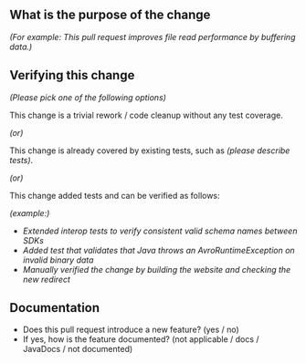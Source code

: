 <!--

*Thank you very much for contributing to Apache Avro - we are happy that you want to help us improve Avro. To help the community review your contribution in the best possible way, please go through the checklist below, which will get the contribution into a shape in which it can be best reviewed.*

*Please understand that we do not do this to make contributions to Flink a hassle. In order to uphold a high standard of quality for code contributions, while at the same time managing a large number of contributions, we need contributors to prepare the contributions well, and give reviewers enough contextual information for the review. Please also understand that contributions that do not follow this guide will take longer to review and thus typically be picked up with lower priority by the community.*

## Contribution Checklist

  - Make sure that the pull request corresponds to a [JIRA issue](https://issues.apache.org/jira/projects/AVRO/issues). Exceptions are made for typos in JavaDoc or documentation files, which need no JIRA issue.
  
  - Name the pull request in the form "AVRO-XXXX: [component] Title of the pull request", where *AVRO-XXXX* should be replaced by the actual issue number. 
    The *component* is optional, and but can help identify the correct reviewers faster: either the language ("java", "python") or subsystem such as "build" or "doc" are good candidates.  

  - Fill out the template below to describe the changes contributed by the pull request. That will give reviewers the context they need to do the review.
  
  - Make sure that the change passes the automated tests. You can [build the entire project](https://github.com/apache/avro/blob/master/BUILD.md) or just the [language-specific SDK](https://avro.apache.org/project/how-to-contribute/#unit-tests).

  - Each pull request should address only one issue, not mix up code from multiple issues.
  
  - Each commit in the pull request has a meaningful commit message (including the JIRA id)

  - Once all items of the checklist are addressed, remove the above text and this checklist, leaving only the filled out template below.

  - Every commit message references Jira issues in their subject lines. In addition, commits follow the guidelines from [How to write a good git commit message](https://chris.beams.io/posts/git-commit/)
    1. Subject is separated from body by a blank line
    1. Subject is limited to 50 characters (not including Jira issue reference)
    1. Subject does not end with a period
    1. Subject uses the imperative mood ("add", not "adding")
    1. Body wraps at 72 characters
    1. Body explains "what" and "why", not "how"

-->

## What is the purpose of the change

*(For example: This pull request improves file read performance by buffering data.)*


## Verifying this change

*(Please pick one of the following options)*

This change is a trivial rework / code cleanup without any test coverage.

*(or)*

This change is already covered by existing tests, such as *(please describe tests)*.

*(or)*

This change added tests and can be verified as follows:

*(example:)*
- *Extended interop tests to verify consistent valid schema names between SDKs*
- *Added test that validates that Java throws an AvroRuntimeException on invalid binary data*
- *Manually verified the change by building the website and checking the new redirect*


## Documentation

- Does this pull request introduce a new feature? (yes / no)
- If yes, how is the feature documented? (not applicable / docs / JavaDocs / not documented)
